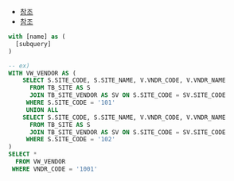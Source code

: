 - [참조](https://heodolf.tistory.com/71)
- [참조](https://royzero.tistory.com/50)

```sql
with [name] as (
  [subquery]
)

-- ex)
WITH VW_VENDOR AS (
    SELECT S.SITE_CODE, S.SITE_NAME, V.VNDR_CODE, V.VNDR_NAME
      FROM TB_SITE AS S
      JOIN TB_SITE_VENDOR AS SV ON S.SITE_CODE = SV.SITE_CODE
     WHERE S.SITE_CODE = '101'
     UNION ALL
    SELECT S.SITE_CODE, S.SITE_NAME, V.VNDR_CODE, V.VNDR_NAME
      FROM TB_SITE AS S
      JOIN TB_SITE_VENDOR AS SV ON S.SITE_CODE = SV.SITE_CODE
     WHERE S.SITE_CODE = '102'
)
SELECT *
  FROM VW_VENDOR
 WHERE VNDR_CODE = '1001'
```